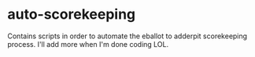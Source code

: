 # auto-scorekeeping
Contains scripts in order to automate the eballot to adderpit scorekeeping process.
I'll add more when I'm done coding LOL.

